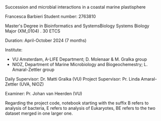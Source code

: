 
Succession and microbial interactions in a coastal marine plastisphere

Francesca Barbieri
Student number: 2763810

Master's Degree in Bioinformatics and SystemsBiology
Systems Biology Major (XM_0104) . 30 ETCS

Duration: April-October 2024 (7 months)

Institute: 
- VU Amsterdam, A-LIFE Department; D. Molenaar & M. Gralka group
- NIOZ, Department of Marine Microbiology and Biogeochemestry; L. Amaral-Zettler group

Daily Supervisor: Dr. Matti Gralka (VU)
Project Supervisor: Pr. Linda Amaral-Zettler (UVA, NIOZ)

Examiner: Pr. Johan van Heerden (VU)




Regarding the project code, notebook starting with the suffix B refers to analysis of bacteria, E refers to analysis of Eukaryotes, BE refers to the two dataset merged in one larger one. 
